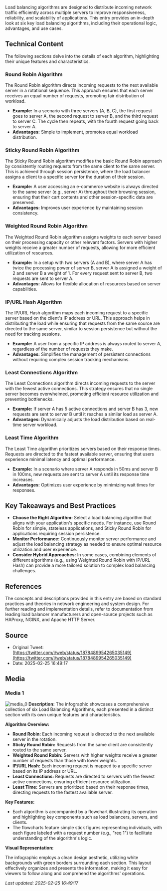 Load balancing algorithms are designed to distribute incoming network traffic efficiently across multiple servers to improve responsiveness, reliability, and scalability of applications. This entry provides an in-depth look at six key load balancing algorithms, including their operational logic, advantages, and use cases.

## Technical Content
The following sections delve into the details of each algorithm, highlighting their unique features and characteristics.

### Round Robin Algorithm
The Round Robin algorithm directs incoming requests to the next available server in a rotational sequence. This approach ensures that each server receives an equal number of requests, promoting fair distribution of workload.

* **Example:** In a scenario with three servers (A, B, C), the first request goes to server A, the second request to server B, and the third request to server C. The cycle then repeats, with the fourth request going back to server A.
* **Advantages:** Simple to implement, promotes equal workload distribution.

### Sticky Round Robin Algorithm
The Sticky Round Robin algorithm modifies the basic Round Robin approach by consistently routing requests from the same client to the same server. This is achieved through session persistence, where the load balancer assigns a client to a specific server for the duration of their session.

* **Example:** A user accessing an e-commerce website is always directed to the same server (e.g., server A) throughout their browsing session, ensuring that their cart contents and other session-specific data are preserved.
* **Advantages:** Improves user experience by maintaining session consistency.

### Weighted Round Robin Algorithm
The Weighted Round Robin algorithm assigns weights to each server based on their processing capacity or other relevant factors. Servers with higher weights receive a greater number of requests, allowing for more efficient utilization of resources.

* **Example:** In a setup with two servers (A and B), where server A has twice the processing power of server B, server A is assigned a weight of 2 and server B a weight of 1. For every request sent to server B, two requests are sent to server A.
* **Advantages:** Allows for flexible allocation of resources based on server capabilities.

### IP/URL Hash Algorithm
The IP/URL Hash algorithm maps each incoming request to a specific server based on the client's IP address or URL. This approach helps in distributing the load while ensuring that requests from the same source are directed to the same server, similar to session persistence but without the need for tracking sessions.

* **Example:** A user from a specific IP address is always routed to server A, regardless of the number of requests they make.
* **Advantages:** Simplifies the management of persistent connections without requiring complex session tracking mechanisms.

### Least Connections Algorithm
The Least Connections algorithm directs incoming requests to the server with the fewest active connections. This strategy ensures that no single server becomes overwhelmed, promoting efficient resource utilization and preventing bottlenecks.

* **Example:** If server A has 5 active connections and server B has 3, new requests are sent to server B until it reaches a similar load as server A.
* **Advantages:** Dynamically adjusts the load distribution based on real-time server workload.

### Least Time Algorithm
The Least Time algorithm prioritizes servers based on their response times. Requests are directed to the fastest available server, ensuring that users experience minimal latency and optimal performance.

* **Example:** In a scenario where server A responds in 50ms and server B in 100ms, new requests are sent to server A until its response time increases.
* **Advantages:** Optimizes user experience by minimizing wait times for responses.

## Key Takeaways and Best Practices
- **Choose the Right Algorithm:** Select a load balancing algorithm that aligns with your application's specific needs. For instance, use Round Robin for simple, stateless applications, and Sticky Round Robin for applications requiring session persistence.
- **Monitor Performance:** Continuously monitor server performance and adjust the load balancing strategy as needed to ensure optimal resource utilization and user experience.
- **Consider Hybrid Approaches:** In some cases, combining elements of different algorithms (e.g., using Weighted Round Robin with IP/URL Hash) can provide a more tailored solution to complex load balancing challenges.

## References
The concepts and descriptions provided in this entry are based on standard practices and theories in network engineering and system design. For further reading and implementation details, refer to documentation from leading load balancer manufacturers and open-source projects such as HAProxy, NGINX, and Apache HTTP Server.
## Source

- Original Tweet: [https://twitter.com/i/web/status/1878489954265035149](https://twitter.com/i/web/status/1878489954265035149)
- Date: 2025-02-25 16:49:17


## Media

### Media 1
![media_0](./media_0.jpg)
**Description:** The infographic showcases a comprehensive collection of six Load Balancing Algorithms, each presented in a distinct section with its own unique features and characteristics.

**Algorithm Overview:**

*   **Round Robin:** Each incoming request is directed to the next available server in the rotation.
*   **Sticky Round Robin:** Requests from the same client are consistently routed to the same server.
*   **Weighted Round Robin:** Servers with higher weights receive a greater number of requests than those with lower weights.
*   **IP/URL Hash:** Each incoming request is mapped to a specific server based on its IP address or URL.
*   **Least Connections:** Requests are directed to servers with the fewest active connections, ensuring efficient resource utilization.
*   **Least Time:** Servers are prioritized based on their response times, directing requests to the fastest available server.

**Key Features:**

*   Each algorithm is accompanied by a flowchart illustrating its operation and highlighting key components such as load balancers, servers, and clients.
*   The flowcharts feature simple stick figures representing individuals, with each figure labeled with a request number (e.g., "req 1") to facilitate understanding of the algorithm's logic.

**Visual Representation:**

The infographic employs a clean design aesthetic, utilizing white backgrounds with green borders surrounding each section. This layout effectively organizes and presents the information, making it easy for viewers to follow along and comprehend the algorithms' operations.

*Last updated: 2025-02-25 16:49:17*